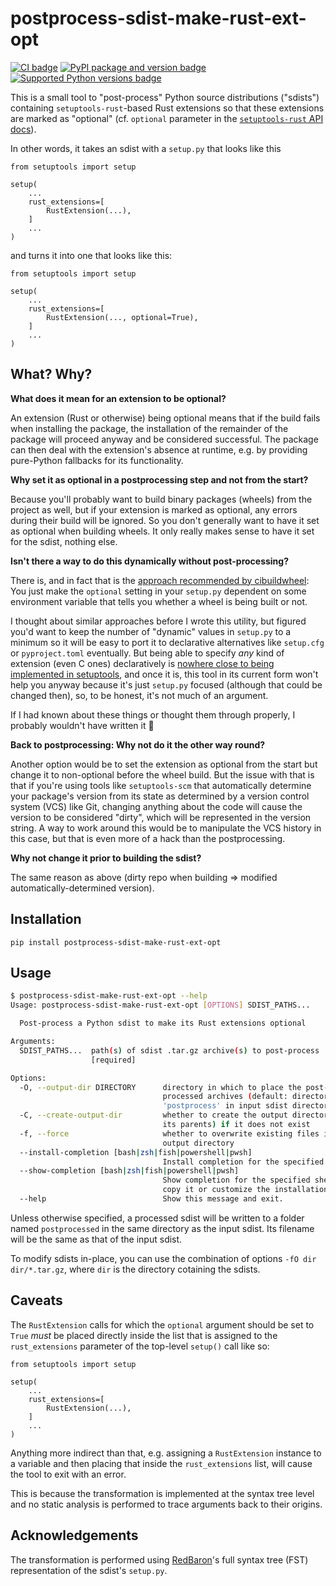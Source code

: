 # postprocess-sdist-make-rust-ext-opt

[![CI badge](https://github.com/smheidrich/postprocess-sdist-make-rust-ext-opt/actions/workflows/test-build-release.yml/badge.svg)](https://github.com/smheidrich/postprocess-sdist-make-rust-ext-opt/actions/workflows/test-build-release.yml)
[![PyPI package and version badge](https://img.shields.io/pypi/v/postprocess-sdist-make-rust-ext-opt)](https://pypi.org/project/postprocess-sdist-make-rust-ext-opt/)
[![Supported Python versions badge](https://img.shields.io/pypi/pyversions/postprocess-sdist-make-rust-ext-opt)](https://pypi.org/project/postprocess-sdist-make-rust-ext-opt/)

This is a small tool to "post-process" Python source distributions ("sdists")
containing `setuptools-rust`-based Rust extensions so that these extensions
are marked as "optional" (cf. `optional` parameter in the
[`setuptools-rust` API docs](https://setuptools-rust.readthedocs.io/en/latest/reference.html#setuptools_rust.RustExtension)).

In other words, it takes an sdist with a `setup.py` that looks like this

```python3
from setuptools import setup

setup(
    ...
    rust_extensions=[
        RustExtension(...),
    ]
    ...
)
```

and turns it into one that looks like this:

```python3
from setuptools import setup

setup(
    ...
    rust_extensions=[
        RustExtension(..., optional=True),
    ]
    ...
)
```


## What? Why?

**What does it mean for an extension to be optional?**

An extension (Rust or otherwise) being optional means that if the build fails
when installing the package, the installation of the remainder of the package
will proceed anyway and be considered successful. The package can then deal
with the extension's absence at runtime, e.g. by providing pure-Python
fallbacks for its functionality.

**Why set it as optional in a postprocessing step and not from the start?**

Because you'll probably want to build binary packages (wheels) from the project
as well, but if your extension is marked as optional, any errors during their
build will be ignored. So you don't generally want to have it set as optional
when building wheels. It only really makes sense to have it set for the sdist,
nothing else.

**Isn't there a way to do this dynamically without post-processing?**

There is, and in fact that is the [approach recommended by
cibuildwheel](https://cibuildwheel.readthedocs.io/en/stable/faq/#optional-extensions):
You just make the `optional` setting in your `setup.py` dependent on some
environment variable that tells you whether a wheel is being built or not.

I thought about similar approaches before I wrote this utility, but figured
you'd want to keep the number of "dynamic" values in `setup.py` to a minimum so
it will be easy to port it to declarative alternatives like `setup.cfg` or
`pyproject.toml` eventually.
But being able to specify *any* kind of extension (even C ones) declaratively
is [nowhere close to being implemented in setuptools](https://github.com/pypa/setuptools/issues/2220),
and once it is, this tool in its current form won't help you anyway because
it's just `setup.py` focused (although that could be changed then), so, to be
honest, it's not much of an argument.

If I had known about these things or thought them through properly, I probably
wouldn't have written it 🤷

**Back to postprocessing: Why not do it the other way round?**

Another option would be to set the extension as optional from the start but
change it to non-optional before the wheel build. But the issue with that is
that if you're using tools like `setuptools-scm` that automatically determine
your package's version from its state as determined by a version control system
(VCS) like Git, changing anything about the code will cause the version to be
considered "dirty", which will be represented in the version string. A way to
work around this would be to manipulate the VCS history in this case, but that
is even more of a hack than the postprocessing.

**Why not change it prior to building the sdist?**

The same reason as above (dirty repo when building => modified
automatically-determined version).

## Installation

```
pip install postprocess-sdist-make-rust-ext-opt
```

## Usage

```bash
$ postprocess-sdist-make-rust-ext-opt --help
Usage: postprocess-sdist-make-rust-ext-opt [OPTIONS] SDIST_PATHS...

  Post-process a Python sdist to make its Rust extensions optional

Arguments:
  SDIST_PATHS...  path(s) of sdist .tar.gz archive(s) to post-process
                  [required]

Options:
  -O, --output-dir DIRECTORY      directory in which to place the post-
                                  processed archives (default: directory named
                                  'postprocess' in input sdist directory)
  -C, --create-output-dir         whether to create the output directory (and
                                  its parents) if it does not exist
  -f, --force                     whether to overwrite existing files in the
                                  output directory
  --install-completion [bash|zsh|fish|powershell|pwsh]
                                  Install completion for the specified shell.
  --show-completion [bash|zsh|fish|powershell|pwsh]
                                  Show completion for the specified shell, to
                                  copy it or customize the installation.
  --help                          Show this message and exit.
```

Unless otherwise specified, a processed sdist will be written to a folder named
`postprocessed` in the same directory as the input sdist. Its filename will be
the same as that of the input sdist.

To modify sdists in-place, you can use the combination of options
`-fO dir dir/*.tar.gz`, where `dir` is the directory cotaining the sdists.

## Caveats

The `RustExtension` calls for which the `optional` argument should be set to
`True` *must* be placed directly inside the list that is assigned to the
`rust_extensions` parameter of the top-level `setup()` call like so:

```python3
from setuptools import setup

setup(
    ...
    rust_extensions=[
        RustExtension(...),
    ]
    ...
)
```

Anything more indirect than that, e.g. assigning a `RustExtension` instance to
a variable and then placing that inside the `rust_extensions` list, will cause
the tool to exit with an error.

This is because the transformation is implemented at the syntax tree level and
no static analysis is performed to trace arguments back to their origins.

## Acknowledgements

The transformation is performed using
[RedBaron](https://pypi.org/project/redbaron/)'s full syntax tree (FST)
representation of the sdist's `setup.py`.

